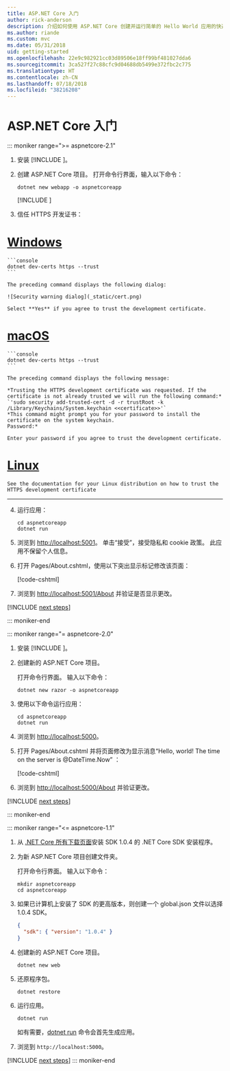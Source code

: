 ```yaml
---
title: ASP.NET Core 入门
author: rick-anderson
description: 介绍如何使用 ASP.NET Core 创建并运行简单的 Hello World 应用的快速教程。
ms.author: riande
ms.custom: mvc
ms.date: 05/31/2018
uid: getting-started
ms.openlocfilehash: 22e9c982921cc03d89506e18ff99bf481027dda6
ms.sourcegitcommit: 3ca527f27c88cfc9d04688db5499e372fbc2c775
ms.translationtype: HT
ms.contentlocale: zh-CN
ms.lasthandoff: 07/18/2018
ms.locfileid: "38216208"
---
```

# <a name="get-started-with-aspnet-core"></a>ASP.NET Core 入门

::: moniker range=">= aspnetcore-2.1"

1. 安装 [!INCLUDE [](~/includes/2.1-SDK.md)]。

2. 创建 ASP.NET Core 项目。 打开命令行界面，输入以下命令：

    ```console
    dotnet new webapp -o aspnetcoreapp
    ```

    [!INCLUDE [](~/includes/webapp-alias-notice.md) [](~/includes/webapp-alias-notice.md)]

3. 信任 HTTPS 开发证书：

# <a name="windowstabwindows"></a>[Windows](#tab/windows)

    ```console
    dotnet dev-certs https --trust
    ```

    The preceding command displays the following dialog:

    ![Security warning dialog](_static/cert.png)

    Select **Yes** if you agree to trust the development certificate.

# <a name="macostabmacos"></a>[macOS](#tab/macos)

    ```console
    dotnet dev-certs https --trust
    ```

    The preceding command displays the following message:

    *Trusting the HTTPS development certificate was requested. If the certificate is not already trusted we will run the following command:*
    `'sudo security add-trusted-cert -d -r trustRoot -k /Library/Keychains/System.keychain <<certificate>>'`
    *This command might prompt you for your password to install the certificate on the system keychain.
    Password:*

    Enter your password if you agree to trust the development certificate.

# <a name="linuxtablinux"></a>[Linux](#tab/linux)

    See the documentation for your Linux distribution on how to trust the HTTPS development certificate
---

4. 运行应用：

    ```console
    cd aspnetcoreapp
    dotnet run
    ```

5. 浏览到 [http://localhost:5001](http://localhost:5001)。  单击“接受”，接受隐私和 cookie 政策。 此应用不保留个人信息。

6. 打开 Pages/About.cshtml，使用以下突出显示标记修改该页面：

    [!code-cshtml[](sample/getting-started/about.cshtml?highlight=9)]

7. 浏览到 [http://localhost:5001/About](http://localhost:5001/About) 并验证是否显示更改。

[!INCLUDE [next steps](~/includes/getting-started/next-steps.md)]

::: moniker-end

::: moniker range="= aspnetcore-2.0"

1. 安装 [!INCLUDE [](~/includes/net-core-sdk-download-link.md)]。

2. 创建新的 ASP.NET Core 项目。

   打开命令行界面。 输入以下命令：

    ```console
    dotnet new razor -o aspnetcoreapp
    ```

3. 使用以下命令运行应用：

    ```console
    cd aspnetcoreapp
    dotnet run
    ```

4. 浏览到 [http://localhost:5000](http://localhost:5000)。

5. 打开 Pages/About.cshtml 并将页面修改为显示消息“Hello, world! The time on the server is @DateTime.Now” ：

    [!code-cshtml[](sample/getting-started/about.cshtml?highlight=9&range=1-9)]

6. 浏览到 [http://localhost:5000/About](http://localhost:5000/About) 并验证更改。

[!INCLUDE [next steps](~/includes/getting-started/next-steps.md)]

::: moniker-end

::: moniker range="<= aspnetcore-1.1"

1. 从 [.NET Core 所有下载页面](https://www.microsoft.com/net/download/all)安装 SDK 1.0.4 的 .NET Core SDK 安装程序。

2. 为新 ASP.NET Core 项目创建文件夹。

   打开命令行界面。 输入以下命令：

   ```console
   mkdir aspnetcoreapp
   cd aspnetcoreapp
   ```

3. 如果已计算机上安装了 SDK 的更高版本，则创建一个 global.json 文件以选择 1.0.4 SDK。

   ```json
   {
     "sdk": { "version": "1.0.4" }
   }
   ```

4. 创建新的 ASP.NET Core 项目。

   ```console
   dotnet new web
   ```

5. 还原程序包。

    ```console
    dotnet restore
    ```

6. 运行应用。

   ```console
   dotnet run
   ```

   如有需要，[dotnet run](/dotnet/core/tools/dotnet-run) 命令会首先生成应用。

7. 浏览到 `http://localhost:5000`。

[!INCLUDE [next steps](~/includes/getting-started/next-steps.md)]
::: moniker-end
